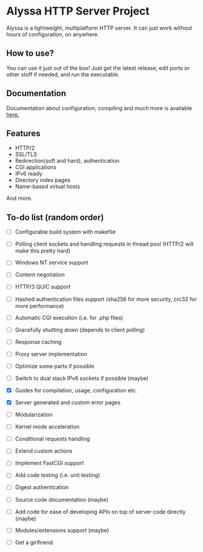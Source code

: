 # Alyssa HTTP Server Project
Alyssa is a lightweight, multiplatform HTTP server. It can just work without hours of configuration, on anywhere.
## How to use?
You can use it just out of the box! Just get the latest release, 
edit ports or other stuff if needed, and run the executable.
## Documentation
Documentation about configuration, compiling and much more is available [here.](docs/Home.md)
## Features
- HTTP/2 
- SSL/TLS
- Redirection(soft and hard), authentication
- CGI applications
- IPv6 ready
- Directory index pages
- Name-based virtual hosts

And more.

## To-do list (random order)
- [ ] Configurable build system with makefile
- [ ] Polling client sockets and handling requests in thread pool (HTTP/2 will make this pretty hard)
- [ ] Windows NT service support
- [ ] Content negotiation
- [ ] HTTP/3 QUIC support
- [ ] Hashed authentication files support (sha256 for more security, crc32 for more performance)
- [ ] Automatic CGI execution (i.e. for .php files)
- [ ] Gracefully shutting down (depends to client polling)
- [ ] Response caching
- [ ] Proxy server implementation
- [ ] Optimize some parts if possible
- [ ] Switch to dual stack IPv6 sockets if possible (maybe)
- [x] Guides for compilation, usage, configuration etc.
- [x] Server generated and custom error pages
- [ ] Modularization
- [ ] Kernel mode acceleration
- [ ] Conditional requests handling
- [ ] Extend custom actions
- [ ] Implement FastCGI support
- [ ] Add code testing (i.e. unit testing)
- [ ] Digest authentication
- [ ] Source code documentation (maybe)
- [ ] Add code for ease of developing APIs on top of server code directly (maybe)
- [ ] Modules/extensions support (maybe)
- [ ] Get a girlfriend

